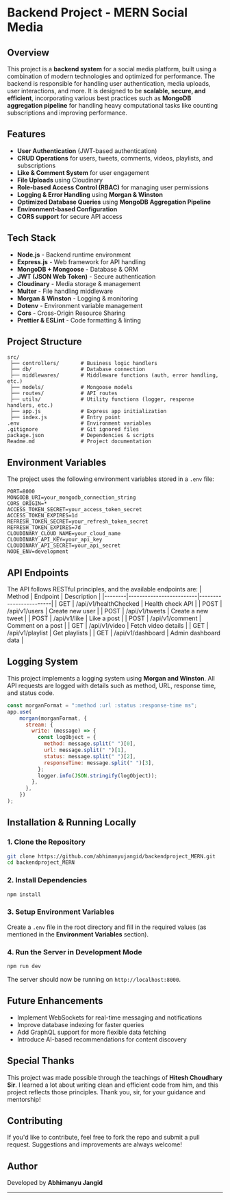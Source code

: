# Backend Project - MERN Social Media

## Overview
This project is a **backend system** for a social media platform, built using a combination of modern technologies and optimized for performance. The backend is responsible for handling user authentication, media uploads, user interactions, and more. It is designed to be **scalable, secure, and efficient**, incorporating various best practices such as **MongoDB aggregation pipeline** for handling heavy computational tasks like counting subscriptions and improving performance.

## Features
- **User Authentication** (JWT-based authentication)
- **CRUD Operations** for users, tweets, comments, videos, playlists, and subscriptions
- **Like & Comment System** for user engagement
- **File Uploads** using Cloudinary
- **Role-based Access Control (RBAC)** for managing user permissions
- **Logging & Error Handling** using **Morgan & Winston**
- **Optimized Database Queries** using **MongoDB Aggregation Pipeline**
- **Environment-based Configuration**
- **CORS support** for secure API access

## Tech Stack
- **Node.js** - Backend runtime environment
- **Express.js** - Web framework for API handling
- **MongoDB + Mongoose** - Database & ORM
- **JWT (JSON Web Token)** - Secure authentication
- **Cloudinary** - Media storage & management
- **Multer** - File handling middleware
- **Morgan & Winston** - Logging & monitoring
- **Dotenv** - Environment variable management
- **Cors** - Cross-Origin Resource Sharing
- **Prettier & ESLint** - Code formatting & linting

## Project Structure
```
src/
 ├── controllers/       # Business logic handlers
 ├── db/                # Database connection
 ├── middlewares/       # Middleware functions (auth, error handling, etc.)
 ├── models/            # Mongoose models
 ├── routes/            # API routes
 ├── utils/             # Utility functions (logger, response handlers, etc.)
 ├── app.js             # Express app initialization
 ├── index.js           # Entry point
.env                    # Environment variables
.gitignore              # Git ignored files
package.json            # Dependencies & scripts
Readme.md               # Project documentation
```

## Environment Variables
The project uses the following environment variables stored in a `.env` file:
```
PORT=8000
MONGODB_URI=your_mongodb_connection_string
CORS_ORIGIN=*
ACCESS_TOKEN_SECRET=your_access_token_secret
ACCESS_TOKEN_EXPIRES=1d
REFRESH_TOKEN_SECRET=your_refresh_token_secret
REFRESH_TOKEN_EXPIRES=7d
CLOUDINARY_CLOUD_NAME=your_cloud_name
CLOUDINARY_API_KEY=your_api_key
CLOUDINARY_API_SECRET=your_api_secret
NODE_ENV=development
```

## API Endpoints
The API follows RESTful principles, and the available endpoints are:
| Method | Endpoint                | Description            |
|--------|-------------------------|------------------------|
| GET    | /api/v1/healthChecked   | Health check API      |
| POST   | /api/v1/users           | Create new user       |
| POST   | /api/v1/tweets          | Create a new tweet    |
| POST   | /api/v1/like            | Like a post           |
| POST   | /api/v1/comment         | Comment on a post     |
| GET    | /api/v1/video           | Fetch video details   |
| GET    | /api/v1/playlist        | Get playlists         |
| GET    | /api/v1/dashboard       | Admin dashboard data  |

## Logging System
This project implements a logging system using **Morgan and Winston**. All API requests are logged with details such as method, URL, response time, and status code.
```js
const morganFormat = ":method :url :status :response-time ms";
app.use(
    morgan(morganFormat, {
      stream: {
        write: (message) => {
          const logObject = {
            method: message.split(" ")[0],
            url: message.split(" ")[1],
            status: message.split(" ")[2],
            responseTime: message.split(" ")[3],
          };
          logger.info(JSON.stringify(logObject));
        },
      },
    })
);
```

## Installation & Running Locally
### 1. Clone the Repository
```bash
git clone https://github.com/abhimanyujangid/backendproject_MERN.git
cd backendproject_MERN
```

### 2. Install Dependencies
```bash
npm install
```

### 3. Setup Environment Variables
Create a `.env` file in the root directory and fill in the required values (as mentioned in the **Environment Variables** section).

### 4. Run the Server in Development Mode
```bash
npm run dev
```

The server should now be running on `http://localhost:8000`.

## Future Enhancements
- Implement WebSockets for real-time messaging and notifications
- Improve database indexing for faster queries
- Add GraphQL support for more flexible data fetching
- Introduce AI-based recommendations for content discovery

## Special Thanks
This project was made possible through the teachings of **Hitesh Choudhary Sir**. I learned a lot about writing clean and efficient code from him, and this project reflects those principles. Thank you, sir, for your guidance and mentorship!

## Contributing
If you'd like to contribute, feel free to fork the repo and submit a pull request. Suggestions and improvements are always welcome!

## Author
Developed by **Abhimanyu Jangid**

---